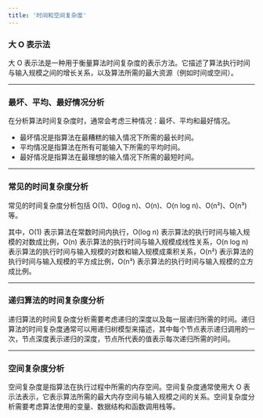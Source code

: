 ```yaml
---
title: '时间和空间复杂度'
---
```


### 大 O 表示法

大 O 表示法是一种用于衡量算法时间复杂度的表示方法。它描述了算法执行时间与输入规模之间的增长关系，以及算法所需的最大资源（例如时间或空间）。

---


### 最坏、平均、最好情况分析

在分析算法时间复杂度时，通常会考虑三种情况：最坏、平均和最好情况。

- 最坏情况是指算法在最糟糕的输入情况下所需的最长时间。
- 平均情况是指算法在所有可能输入下所需的平均时间。
- 最好情况是指算法在最理想的输入情况下所需的最短时间。

---


### 常见的时间复杂度分析

常见的时间复杂度分析包括 O(1)、O(log n)、O(n)、O(n log n)、O(n²)、O(n³) 等。

其中，O(1) 表示算法在常数时间内执行，O(log n) 表示算法的执行时间与输入规模的对数成比例，O(n) 表示算法的执行时间与输入规模成线性关系，O(n log n) 表示算法的执行时间与输入规模的对数和输入规模成乘积关系，O(n²) 表示算法的执行时间与输入规模的平方成比例，O(n³) 表示算法的执行时间与输入规模的立方成比例。

---


### 递归算法的时间复杂度分析

递归算法的时间复杂度分析需要考虑递归的深度以及每一层递归所需的时间。递归算法的时间复杂度通常可以用递归树模型来描述，其中每个节点表示递归调用的一次，节点深度表示递归的深度，节点所代表的值表示每次递归所需的时间。

---


### 空间复杂度分析

空间复杂度是指算法在执行过程中所需的内存空间。空间复杂度通常使用大 O 表示法表示，它表示算法所需的最大内存空间与输入规模之间的关系。空间复杂度分析需要考虑算法使用的变量、数据结构和函数调用栈等。